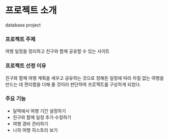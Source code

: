# 프로젝트 소개
database project

### 프로젝트 주제
여행 일정을 정리하고 친구와 함께 공유할 수 있는 사이트

### 프로젝트 선정 이유
친구와 함께 여행 계획을 세우고 공유하는 것으로 정해둔 일정에 따라 차질 없는 여행을 만드는 데 편리함을 더해 줄 것이라 판단하여 프로젝트를 구상하게 되었다.

### 주요 기능
* 달력에서 여행 기간 설정하기
* 친구와 함께 일정 추가·수정하기
* 여행 경비 관리하기
* 나의 여행 히스토리 보기
